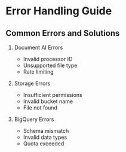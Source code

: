 # Error Handling Guide

## Common Errors and Solutions

1. Document AI Errors
   - Invalid processor ID
   - Unsupported file type
   - Rate limiting

2. Storage Errors
   - Insufficient permissions
   - Invalid bucket name
   - File not found

3. BigQuery Errors
   - Schema mismatch
   - Invalid data types
   - Quota exceeded 